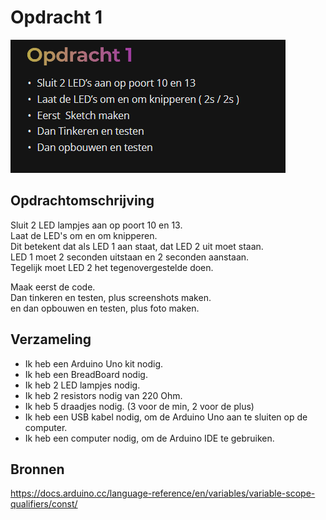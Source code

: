 # Opdracht 1
![img.png](../afbeeldingen/brightspaceopdracht1.png)
## Opdrachtomschrijving
Sluit 2 LED lampjes aan op poort 10 en 13.   
Laat de LED's om en om knipperen.   
Dit betekent dat als LED 1 aan staat, dat LED 2 uit moet staan.  
LED 1 moet 2 seconden uitstaan en 2 seconden aanstaan.  
Tegelijk moet LED 2 het tegenovergestelde doen.  

Maak eerst de code.  
Dan tinkeren en testen, plus screenshots maken.  
en dan opbouwen en testen, plus foto maken.  

## Verzameling
- Ik heb een Arduino Uno kit nodig.
- Ik heb een BreadBoard nodig.
- Ik heb 2 LED lampjes nodig.
- Ik heb 2 resistors nodig van 220 Ohm.
- Ik heb 5 draadjes nodig. (3 voor de min, 2 voor de plus)
- Ik heb een USB kabel nodig, om de Arduino Uno aan te sluiten op de computer.
- Ik heb een computer nodig, om de Arduino IDE te gebruiken.

## Bronnen
https://docs.arduino.cc/language-reference/en/variables/variable-scope-qualifiers/const/
